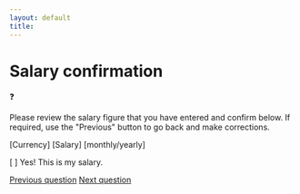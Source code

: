 ```yaml
---
layout: default
title: 
---
```


# Salary confirmation

:question: 

Please review the salary figure that you have entered and confirm below. If required, use the "Previous" button to go back and make corrections.

[Currency] [Salary] [monthly/yearly]

[ ] Yes! This is my salary.

[Previous question](./Da_4_non_statutory_benefits.html)
[Next question](./Da_6_comments.html)